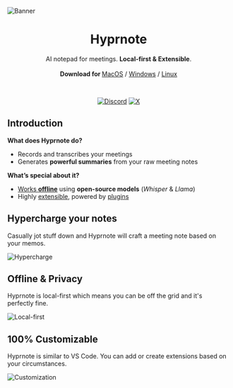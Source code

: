 ![Banner](https://github.com/user-attachments/assets/c2a4d139-9c42-4019-aa82-2a760bf0d4d7)

<p align="center">
	<h1 align="center"><b>Hyprnote</b></h1>
	<p align="center">
		AI notepad for meetings. <strong>Local-first & Extensible</strong>.
    <br />
    <br />
    <b>Download for </b>
		<a href="https://hyprnote.com/download/macos">MacOS</a> /
		<a href="https://github.com/fastrepl/hyprnote/issues/66">Windows</a> /
		<a href="https://github.com/fastrepl/hyprnote/issues/67">Linux</a>
    <br />
  </p>
</p>
<br/>

<p align="center">
  <a href="https://hyprnote.com/discord" target="_blank"><img src="https://img.shields.io/static/v1?label=Join%20our&message=Discord&color=blue&logo=Discord" alt="Discord"></a>
  <a href="https://x.com/tryhyprnote" target="_blank"><img src="https://img.shields.io/static/v1?label=Follow%20us%20on&message=X&color=black&logo=x" alt="X"></a>
</p>

## Introduction

**What does Hyprnote do?**

- Records and transcribes your meetings  
- Generates **powerful summaries** from your raw meeting notes

**What’s special about it?**

- <ins>Works **offline**</ins> using **open-source models** (_Whisper_ & _Llama_)  
- Highly [extensible](https://docs.hyprnote.com/extensions/), powered by [plugins](https://docs.hyprnote.com/plugins/)

## Hypercharge your notes
Casually jot stuff down and Hyprnote will craft a meeting note based on your memos.

![Hypercharge](https://github.com/user-attachments/assets/a78f54ff-29ca-4226-93b4-62cbc1acced7)

## Offline & Privacy
Hyprnote is local-first which means you can be off the grid and it's perfectly fine.

![Local-first](https://github.com/user-attachments/assets/e5014024-3f6a-457a-8f1c-3b183883b782)

## 100% Customizable
Hyprnote is similar to VS Code. You can add or create extensions based on your circumstances.

![Customization](https://github.com/user-attachments/assets/341d2e6c-a2c7-432b-95b8-fdc2018838d5)
